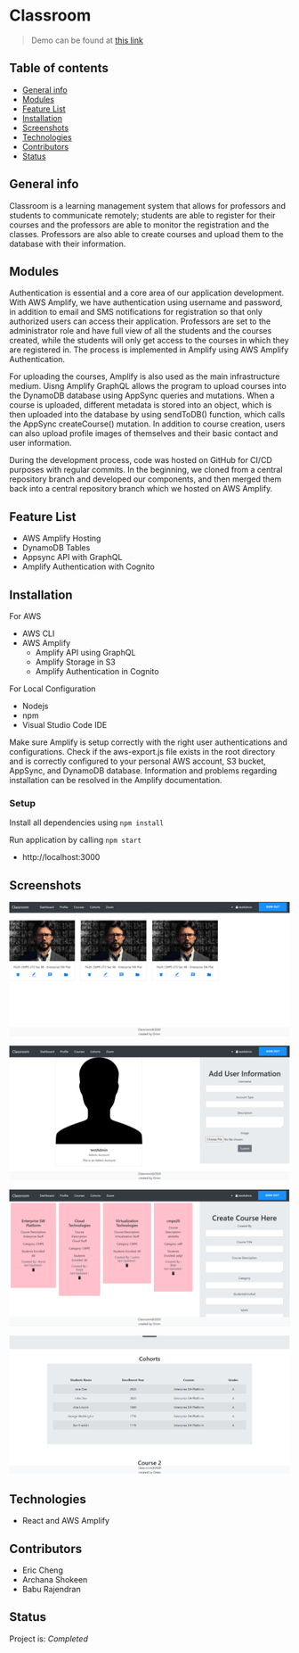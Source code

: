 # Classroom
> Demo can be found at [this link](https://prod2.d23zsehdxwo2wc.amplifyapp.com/)

## Table of contents
* [General info](#general-info)
* [Modules](#modules)
* [Feature List](#feature-list)
* [Installation](#installation)
* [Screenshots](#screenshots)
* [Technologies](#technologies)
* [Contributors](#contributors)
* [Status](#status)

## General info
Classroom is a learning management system that allows for professors and students to communicate remotely; students are able to register for their courses and the professors are able to monitor the registration and the classes. Professors are also able to create courses and upload them to the database with their information.

## Modules

Authentication is essential and a core area of our application development. With AWS Amplify, we have authentication using username and password, in addition to email and SMS notifications for registration so that only authorized users can access their application. Professors are set to the administrator role and have full view of all the students and the courses created, while the students will only get access to the courses in which they are registered in. The process is implemented in Amplify using AWS Amplify Authentication.

For uploading the courses, Amplify is also used as the main infrastructure medium. Uisng Amplify GraphQL allows the program to upload courses into the DynamoDB database using AppSync queries and mutations. When a course is uploaded, different metadata is stored into an object, which is then uploaded into the database by using sendToDB() function, which calls the AppSync createCourse() mutation. In addition to course creation, users can also upload profile images of themselves and their basic contact and user information.

During the development process, code was hosted on GitHub for CI/CD purposes with regular commits. In the beginning, we cloned from a central repository branch and developed our components, and then merged them back into a central repository branch which we hosted on AWS Amplify.

## Feature List

* AWS Amplify Hosting
* DynamoDB Tables
* Appsync API with GraphQL
* Amplify Authentication with Cognito

## Installation

For AWS
* AWS CLI
* AWS Amplify
    * Amplify API using GraphQL
    * Amplify Storage in S3
    * Amplify Authentication in Cognito

For Local Configuration
* Nodejs
* npm
* Visual Studio Code IDE

Make sure Amplify is setup correctly with the right user authentications and configurations. Check if the aws-export.js file exists in the root directory and is correctly configured to your personal AWS account, S3 bucket, AppSync, and DynamoDB database. Information and problems regarding installation can be resolved in the Amplify documentation.

### Setup

Install all dependencies using `npm install`

Run application by calling `npm start`
* http://localhost:3000


## Screenshots

![](./src/Components/Img/Dashboard.PNG)

![](./src/Components/Img/Profile.PNG)

![](./src/Components/Img/Courses.PNG)

![](./src/Components/Img/Students.PNG)

## Technologies
* React and AWS Amplify
## Contributors

* Eric Cheng
* Archana Shokeen
* Babu Rajendran
## Status
Project is: _Completed_
